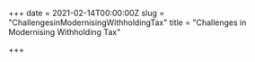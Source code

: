 +++
date = 2021-02-14T00:00:00Z
slug = "ChallengesinModernisingWithholdingTax"
title = "Challenges in Modernising Withholding Tax"

+++
